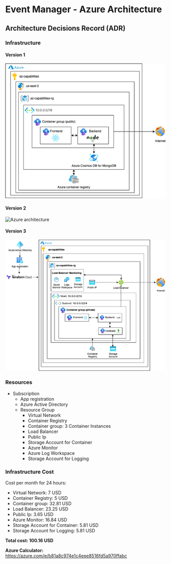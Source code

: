 # Event Manager - Azure Architecture

## Architecture Decisions Record (ADR)

### Infrastructure

#### Version 1

![Azure architecture](./ADR/v1.0/azure_architecture.png)

#### Version 2

![Azure architecture](./ADR/v3.0/azure_architecture_2.png)

#### Version 3

![Azure architecture](./ADR/v3.0/azure_architecture_3.drawio.png)

### Resources

* Subscription
  * App registration
  * Azure Active Directory
  * Resource Group
    * Virtual Network
    * Container Registry
    * Container group: 3 Container Instances
    * Load Balancer
    * Public Ip
    * Storage Account for Container
    * Azure Monitor
    * Azure Log Workspace
    * Storage Account for Logging

### Infrastructure Cost

Cost per month for 24 hours:

* Virtual Network: 7 USD
* Container Registry: 5 USD
* Container group: 32.81 USD
* Load Balancer: 23.25 USD
* Public Ip: 3.65 USD
* Azure Monitor: 16.84 USD
* Storage Account for Container: 5.81 USD
* Storage Account for Logging: 5.81 USD

**Total cost: 100.16 USD**

**Azure Calculator:** https://azure.com/e/b81a8c974e1c4eee8516fd5a970ffabc